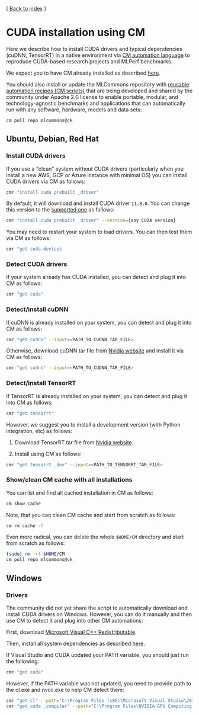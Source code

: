 [ [Back to index](README.md) ]


# CUDA installation using CM

Here we describe how to install CUDA drivers and typical dependencies (cuDNN, TensorRT)
in a native environment via [CM automation language](https://doi.org/10.5281/zenodo.8105339) 
to reproduce CUDA-based research projects and MLPerf benchmarks.

We expect you to have CM already installed as described [here](installation.md).

You should also install or update 
the MLCommons repository with [reusable automation recipes (CM scripts)](https://github.com/mlcommons/ck/tree/master/cm-mlops/script)
that are being developed and shared by the community under Apache 2.0 license 
to enable portable, modular, and technology-agnostic benchmarks and applications 
that can automatically run with any software, hardware, models and data sets:

```bash
cm pull repo mlcommons@ck
```


## Ubuntu, Debian, Red Hat

### Install CUDA drivers

If you use a "clean" system without CUDA drivers (particularly when you install a new AWS, GCP or Azure instance with minimal OS)
you can install CUDA drivers via CM as follows:

```bash
cmr "install cuda prebuilt _driver"
```

By default, it will download and install CUDA driver `11.8.0`. You can change this version 
to the [supported one](https://github.com/mlcommons/ck/blob/master/cm-mlops/script/install-cuda-prebuilt/_cm.json#L56)
as follows:
```bash
cmr "install cuda prebuilt _driver" --version={any CUDA version}
```

You may need to restart your system to load drivers. You can then test them via CM as follows:
```bash
cmr "get cuda-devices
```

### Detect CUDA drivers

If your system already has CUDA installed, you can detect and plug it into CM as follows:
```bash
cmr "get cuda"
```

### Detect/install cuDNN

If cuDNN is already installed on your system, you can detect and plug it into CM as follows:
    
```bash
cmr "get cudnn" --input=<PATH_TO_CUDNN_TAR_FILE>
```

Otherwise, download cuDNN tar file from [Nvidia website](https://developer.nvidia.com/cudnn)
and install it via CM as follows:

```bash
cmr "get cudnn" --input=<PATH_TO_CUDNN_TAR_FILE>
```


### Detect/install TensorRT

If TensorRT is already installed on your system, you can detect and plug it into CM as follows:
    
```bash
cmr "get tensorrt"
```

However, we suggest you to install a development version (with Python integration, etc) as follows:

1. Download TensorRT tar file from [Nvidia website](https://developer.nvidia.com/tensorrt).

2. Install using CM as follows:

```bash
cmr "get tensorrt _dev" --input=<PATH_TO_TENSORRT_TAR_FILE>
```

### Show/clean CM cache with all installations

You can list and find all cached installation in CM as follows:
```bash
cm show cache
```

Note, that you can clean CM cache and start from scratch as follows:
```bash
cm rm cache -f
```

Even more radical, you can delete the whole `$HOME/CM` directory
and start from scratch as follows:
```bash
(sudo) rm -rf $HOME/CM
cm pull repo mlcommons@ck
```


## Windows

### Drivers

The community did not yet share the script to automatically download and install CUDA drivers on Windows.
However, you can do it manually and then use CM to detect it and plug into other CM automations:

First, download [Microsoft Visual C++ Redistributable](https://learn.microsoft.com/en-us/cpp/windows/latest-supported-vc-redist).

Then, install all system dependencies as described [here](https://docs.nvidia.com/cuda/cuda-installation-guide-microsoft-windows/index.html).

If Visual Studio and CUDA updated your PATH variable, you should just run the following:
```bash
cmr "get cuda"
```

However, if the PATH variable was not updated, you need to provide path to the cl.exe and nvcc.exe to help CM detect them:

```bash
cmr "get cl" --path="C:\Program Files (x86)\Microsoft Visual Studio\2019\Community\VC\Tools\MSVC\14.29.30133\bin\Hostx64\x64"
cmr "get cuda _compiler" --path="C:\Program Files\NVIDIA GPU Computing Toolkit\CUDA\v11.7\bin"
```
